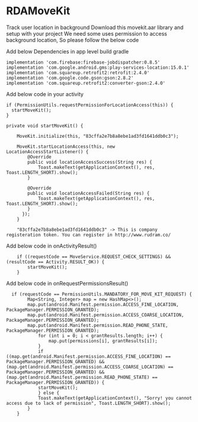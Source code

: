 # RDAMoveKit
Track user location in background
Download this movekit.aar library and setup with your project
We need some uses permission to access background location, So please follow the below code

Add below Dependencies in app level build gradle

    implementation 'com.firebase:firebase-jobdispatcher:0.8.5'
    implementation 'com.google.android.gms:play-services-location:15.0.1'
    implementation 'com.squareup.retrofit2:retrofit:2.4.0'
    implementation 'com.google.code.gson:gson:2.8.2'
    implementation 'com.squareup.retrofit2:converter-gson:2.4.0'
    
    
Add below code in your activity

    if (PermissionUtils.requestPermissionForLocationAccess(this)) {     
      startMoveKit();        
    }
 
    private void startMoveKit() {
 
        MoveKit.initialize(this, "83cffa2e7b8a8ebe1ad3fd1641ddb0c3");
        
        MoveKit.startLocationAccess(this, new LocationAccessStartListener() {
            @Override
            public void locationAccessSuccess(String res) {
                Toast.makeText(getApplicationContext(), res, Toast.LENGTH_SHORT).show();
            }

            @Override
            public void locationAccessFailed(String res) {
                Toast.makeText(getApplicationContext(), res, Toast.LENGTH_SHORT).show();
            }
          });
        }
        
        "83cffa2e7b8a8ebe1ad3fd1641ddb0c3" -> This is company registeration token. You can register in http://www.rudram.co/ 
    
 Add below code in onActivityResult()   
 
        if ((requestCode == MoveService.REQUEST_CHECK_SETTINGS) && (resultCode == Activity.RESULT_OK)) {
            startMoveKit();
        }
        
 Add below code in onRequestPermissionsResult()
 
      if (requestCode == PermissionUtils.MANDATORY_FOR_MOVE_KIT_REQUEST) {
            Map<String, Integer> map = new HashMap<>();
            map.put(android.Manifest.permission.ACCESS_FINE_LOCATION, PackageManager.PERMISSION_GRANTED);
            map.put(android.Manifest.permission.ACCESS_COARSE_LOCATION, PackageManager.PERMISSION_GRANTED);
            map.put(android.Manifest.permission.READ_PHONE_STATE, PackageManager.PERMISSION_GRANTED);
                for (int i = 0; i < grantResults.length; i++) {
                    map.put(permissions[i], grantResults[i]);
                }
                if ((map.get(android.Manifest.permission.ACCESS_FINE_LOCATION) == PackageManager.PERMISSION_GRANTED) &&     (map.get(android.Manifest.permission.ACCESS_COARSE_LOCATION) == PackageManager.PERMISSION_GRANTED) && (map.get(android.Manifest.permission.READ_PHONE_STATE) == PackageManager.PERMISSION_GRANTED)) {
                startMoveKit();
                } else {
                Toast.makeText(getApplicationContext(), "Sorry! you cannot access due to lack of permission", Toast.LENGTH_SHORT).show();
            }
        }

